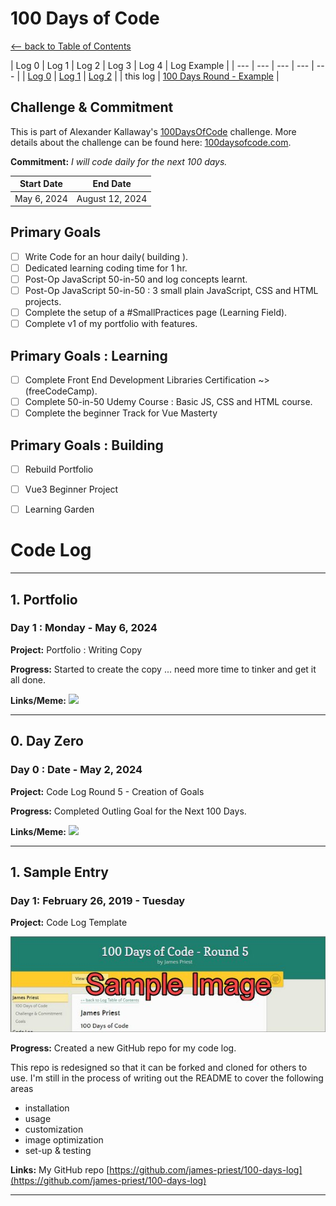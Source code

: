 <!-- ---
title: 100 Days of Code - Round 4
description: by Nerajno
#pg_bk_color: '#e6e8de'
#header_bk_color: '#1a7f6d'
#link_color: '#1a7f6d'
---
<!-- markdownlint-disable MD022 MD024 MD032 MD033 -->

# 100 Days of Code
<p class="toc"><a href="./index.html">&lt;– back to Table of Contents</a></p>

| Log 0 | Log 1 | Log 2 | Log 3 | Log 4 | Log Example |
| --- | --- | --- | --- | --- |
| [Log 0](log0.md) | [Log 1](log1.md) | [Log 2](log2.md) |  | this log |  [100 Days Round - Example](log8.html) |

## Challenge & Commitment
This is part of Alexander Kallaway's [100DaysOfCode](https://github.com/Kallaway/100-days-of-code "the official repo") challenge. More details about the challenge can be found here: [100daysofcode.com](http://100daysofcode.com/ "100daysofcode.com").

**Commitment:** *I will code daily for the next 100 days.*

|  Start Date   | End Date     |
| ------------- | ------------ |
| May 6, 2024 | August 12, 2024 |

## Primary Goals
- [ ] Write Code for an hour daily( building ).
- [ ] Dedicated learning coding time for 1 hr.
- [ ] Post-Op JavaScript 50-in-50 and log concepts learnt.
- [ ] Post-Op JavaScript 50-in-50 : 3 small plain JavaScript, CSS and HTML projects.
- [ ] Complete the setup of a #SmallPractices page (Learning Field).
- [ ] Complete v1 of my portfolio with features.

## Primary Goals : Learning
- [ ] Complete Front End Development Libraries Certification  ~> (freeCodeCamp).
- [ ] Complete 50-in-50 Udemy Course : Basic JS, CSS and HTML course.
- [ ] Complete the beginner Track for Vue Masterty

## Primary Goals : Building
- [ ] Rebuild Portfolio
- [ ] Vue3 Beginner Project
- [ ] Learning Garden


# Code Log
---

## 1. Portfolio
### Day 1 : Monday - May 6, 2024

**Project:** Portfolio : Writing Copy

**Progress:** Started to create the copy ... need more time to tinker and get it all done.

**Links/Meme:**
![](https://media.giphy.com/media/v1.Y2lkPTc5MGI3NjExd21iZnBhNDlzeDFqcnF1c3dmNm9qYWM3MnBsbGIwOWN0cHJoaW9lciZlcD12MV9pbnRlcm5hbF9naWZfYnlfaWQmY3Q9Zw/OxSA2yypkVASoAmYhW/giphy.gif)

---

## 0. Day Zero
### Day 0 : Date - May 2, 2024

**Project:** Code Log Round 5 - Creation of Goals

**Progress:** Completed Outling Goal for the Next 100 Days.

**Links/Meme:**
![](https://media.giphy.com/media/v1.Y2lkPTc5MGI3NjExaWwyd3g0OTkxZjA0d3FlaGw0czRlajk2eTc1dnBnOG5mdG52aWY5diZlcD12MV9pbnRlcm5hbF9naWZfYnlfaWQmY3Q9Zw/603cLZVdYomSgIBhB0.gif)

---

## 1. Sample Entry
### Day 1: February 26, 2019 - Tuesday

**Project:** Code Log Template

[![new code log](assets/images/day1-small.jpg)](assets/images/day1.jpg)

**Progress:** Created a new GitHub repo for my code log.

This repo is redesigned so that it can be forked and cloned for others to use. I'm still in the process of writing out the README to cover the following areas

- installation
- usage
- customization
- image optimization
- set-up & testing

**Links:** My GitHub repo [https://github.com/james-priest/100-days-log](https://github.com/james-priest/100-days-log)

---

<!-- ## 0. Blog Retrofit && Vue Mastery
#### Day 0: December 20, 2023 - Wednesday

**Project:**
Learning and Building

**Progress:**
- Vue Mastery : Working through lesson 3ish of Real World Vue (Composition API).
- Revamping or Retrofiting the Alpine nuxt template to serve a self-hosted blog.

**Thoughts:**
- Process ensures progress.

**Links/Memes:**
![Just Saying](https://youtu.be/dQw4w9WgXcQ?si=7oy9s9NNAB0-9Y1g) -->
